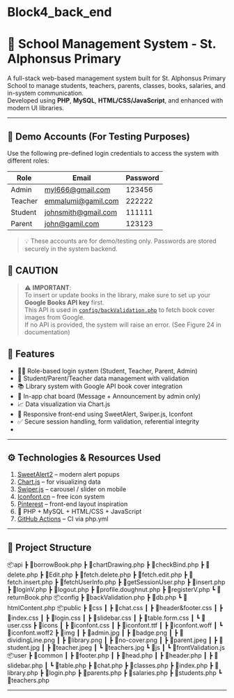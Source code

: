 # Block4_back_end
# 🏫 School Management System - St. Alphonsus Primary

A full-stack web-based management system built for St. Alphonsus Primary School to manage students, teachers, parents, classes, books, salaries, and in-system communication.  
Developed using **PHP**, **MySQL**, **HTML/CSS/JavaScript**, and enhanced with modern UI libraries.

---
## 🔐 Demo Accounts (For Testing Purposes)

Use the following pre-defined login credentials to access the system with different roles:

| Role     | Email                        | Password |
|----------|------------------------------|----------|
| Admin    | myl666@gmail.com             | 123456   |
| Teacher  | emmalumi@gamil.com           | 222222   |
| Student  | johnsmith@gmail.com          | 111111   |
| Parent   | john@gamil.com               | 123123   |

> 💡 These accounts are for demo/testing only. Passwords are stored securely in the system backend.


## 🚨 CAUTION

> ⚠️ **IMPORTANT**:  
To insert or update books in the library, make sure to set up your **Google Books API key** first.  
This API is used in [`config/backValidation.php`](config/backValidation.php) to fetch book cover images from Google.  
If no API is provided, the system will raise an error. (See Figure 24 in documentation)

## 📌 Features

- 🧑‍🏫 Role-based login system (Student, Teacher, Parent, Admin)
- 🧒 Student/Parent/Teacher data management with validation
- 📚 Library system with Google API book cover integration
- 💬 In-app chat board (Message + Announcement by admin only)
- 📈 Data visualization via Chart.js
- 🎨 Responsive front-end using SweetAlert, Swiper.js, Iconfont
- ✅ Secure session handling, form validation, referential integrity
- 
---

## ⚙️ Technologies & Resources Used

1. [SweetAlert2](https://sweetalert2.github.io/) – modern alert popups  
2. [Chart.js](https://www.chartjs.org/docs/latest/samples/bar/stacked-groups.html) – for visualizing data  
3. [Swiper.js](https://swiperjs.com/demos#navigation) – carousel / slider on mobile  
4. [Iconfont.cn](https://www.iconfont.cn/) – free icon system  
5. [Pinterest](https://au.pinterest.com/) – front-end layout inspiration  
6. 🧠 PHP + MySQL + HTML/CSS + JavaScript  
7. [GitHub Actions](https://github.com/features/actions) – CI via php.yml

---
## 📁 Project Structure
📦api
 ┣ 📜borrowBook.php
 ┣ 📜chartDrawing.php
 ┣ 📜checkBind.php
 ┣ 📜delete.php
 ┣ 📜Edit.php
 ┣ 📜fetch.delete.php
 ┣ 📜fetch.edit.php
 ┣ 📜fetch.insert.php
 ┣ 📜fetchUserInfo.php
 ┣ 📜getSessionUser.php
 ┣ 📜insert.php
 ┣ 📜loginV.php
 ┣ 📜logout.php
 ┣ 📜profile.doughnut.php
 ┣ 📜registerV.php
 ┗ 📜returnBook.php
📦config
 ┣ 📜backValidation.php
 ┣ 📜db.php
 ┗ 📜htmlContent.php
 📦public
 ┣ 📂css
 ┃ ┣ 📜chat.css
 ┃ ┣ 📜header&footer.css
 ┃ ┣ 📜index.css
 ┃ ┣ 📜login.css
 ┃ ┣ 📜slidebar.css
 ┃ ┣ 📜table.form.css
 ┃ ┗ 📜user.css
 ┣ 📂icons
 ┃ ┣ 📜iconfont.css
 ┃ ┣ 📜iconfont.ttf
 ┃ ┣ 📜iconfont.woff
 ┃ ┗ 📜iconfont.woff2
 ┣ 📂img
 ┃ ┣ 📜admin.jpg
 ┃ ┣ 📜badge.png
 ┃ ┣ 📜dividingLine.png
 ┃ ┣ 📜library.png
 ┃ ┣ 📜no-cover.png
 ┃ ┣ 📜parent.jpeg
 ┃ ┣ 📜student.jpg
 ┃ ┣ 📜teacher.jpeg
 ┃ ┗ 📜teachers.jpg
 ┗ 📂js
 ┃ ┗ 📜frontValidation.js
 📦user
 ┣ 📂common
 ┃ ┣ 📜footer.php
 ┃ ┣ 📜head.php
 ┃ ┣ 📜header.php
 ┃ ┣ 📜slidebar.php
 ┃ ┗ 📜table.php
 ┣ 📜chat.php
 ┣ 📜classes.php
 ┣ 📜index.php
 ┣ 📜library.php
 ┣ 📜login.php
 ┣ 📜parents.php
 ┣ 📜salaries.php
 ┣ 📜students.php
 ┗ 📜teachers.php

---





